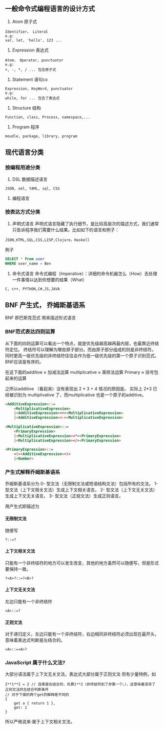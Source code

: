 ##  一般命令式编程语言的设计方式
1. Atom 原子式

```
Identifier， Literal
e.g:
var, let, 'hello', 123 ...
```
1. Expression 表达式

```
Atom， Operator, punctuator
e.g:
+, -, *, / ... 包含原子式
```
1. Statement 语句co

```
Expression, KeyWord, punctuator
e.g:
while, for ... 包含了表达式
```
1. Structure 结构

```
Function, class, Process, namespace,...
```
1. Program 程序

```
moudle, package, library, program
```


## 现代语言分类
### 按编程用途分类
1. DSL 数据描述语言
```
JSON, xml, YAML, sql, CSS
```
1. 编程语言

### 按表达方式分类
1. 声明式语言
声明式语言隐藏了执行细节，是比较高层次的描述方式，我们通常只告诉程序我们需要什么结果。比如如下的语言和例子：

```
JSON,HTML,SQL,CSS,LISP,Clojure，Haskell
```
例子

```sql
SELECT * from user
WHERE user_name = Ben
```
1. 命令式语言
命令式编程（Imperative）：详细的命令机器怎么（How）去处理一件事情以达到你想要的结果（What）

```
C, c++, PYTHON,C#,JS,JAVA
```

## BNF 产生式， 乔姆斯基语系
BNF 即巴斯克范式
用来描述形式语言

### BNF范式表达四则运算
从下面的四则运算可以看出一个特点，就是优先级越高越再最内层，也最靠近终结符定位。
终结符可以理解为哪些原子部分。而由原子部分组成的则是非终结符。同时更高一级优先级的非终结符往往会作为低一级优先级的第一个原子识别范式。BNF应该是有序的。

在这下面的additive ≈ 加减法运算
        multiplicative ≈ 乘除法运算
        Primary ≈ 括号包起来的运算
        
之所以additive （看起来）没有表现出 2 * 3 + 4 情况的原因是。
实际上 2*3 已经被识别为 multiplivative 了，而multiplicative 也是一个原子的additive。

```HTML
<AdditiveExpression>::=
    <MultiplicativeExpression>
    |<AdditiveExpression><+><MultiplicativeExpression>
    |<AdditiveExpression><-><MultiplicativeExpression>
      
<MultiplicativeExpression>::=
    <PrimaryExpression>
    |<MultiplicativeExpression><*><PrimaryExpression>
    |<MultiplicativeExpression></><PrimaryExpression>
      
<PrimaryExpression>::=
    <(><AdditiveExpression><)>
    |<Number>
```

### 产生式解释乔姆斯基语系
乔姆斯基语系分为
0- 型文法（无限制文法或短语结构文法）包括所有的文法。
1- 型文法（上下文相关文法）生成上下文相关语言。
2- 型文法（上下文无关文法）生成上下文无关语言。
3- 型文法（正规文法）生成正则语言。

用产生式即描述为
#### 无限制文法
随便写
```
?::=?
```
#### 上下文相关文法
只能有一个非终结符的地方可以发生改变，其他的地方虽然可以随便写，但是形式要保持一致。
```
?<A>?::=?<B>?
```
#### 上下文无关文法
左边只能有一个非终结符
```
<A>::=?
```
#### 正则文法
对于递归定义，左边只能有一个非终结符，右边相同非终结符必须出现在最开头，意味着表达式判断是左结合的。
```
<A>::=<A>?
```


### JavaScript 属于什么文法?
大部分语法属于上下文无关文法，表达式大部分属于正则文法
但有少量特例，如
```JS
2**1**2 = 2 // 连乘是右结合的，先算1**2（非终结符到了非第一个。），这意味着违背了正则文法的左结合判断条件
// 对于下面的两个get的解释是不同的
{
    get a { return 1 },
    get: 1
}
```
所以严格说来·属于上下文相关文法。
